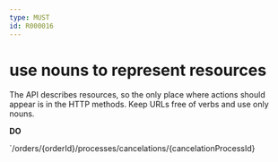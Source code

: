 ```yaml
---
type: MUST
id: R000016
---
```


# use nouns to represent resources

The API describes resources, so the only place where actions should appear is in the HTTP methods.
Keep URLs free of verbs and use only nouns.

**DO**

`/orders/{orderId}/processes/cancelations/{cancelationProcessId}
